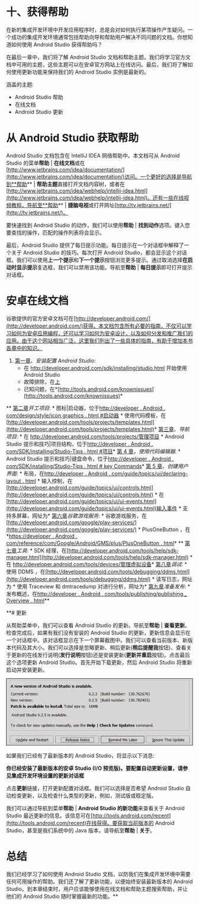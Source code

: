 # 十、获得帮助

在新的集成开发环境中开发应用程序时，总是会对如何执行某项操作产生疑问。一个成功的集成开发环境通常包括帮助向导和帮助用户解决不同问题的文档。你想知道如何使用 Android Studio 获得帮助吗？

在最后一章中，我们将了解 Android Studio 文档和帮助主题。我们将学习官方文档中可用的主题，这些主题可以在安卓官方网站上在线访问。最后，我们将了解如何使用更新功能来保持我们的 Android Studio 实例是最新的。

涵盖的主题:

*   Android Studio 帮助
*   在线文档
*   Android Studio 更新

# 从 Android Studio 获取帮助

Android Studio 文档包含在 IntelliJ IDEA 网络帮助中。本文档可从 Android Studio 的菜单**帮助** | **在线文档**或在[http://www.jetbrains.com/idea/documentation/](http://www.jetbrains.com/idea/documentation/)访问。一个更好的选择是导航到**帮助** | **帮助主题**直接打开文档内容树，或者在[http://www.jetbrains.com/idea/webhelp/intellij-idea.html](http://www.jetbrains.com/idea/webhelp/intellij-idea.html)。还有一些在线视频教程。导航至**帮助** | **捷脑电视**或打开网址[http://tv.jetbrains.net/](http://tv.jetbrains.net/)。

要快速找到 Android Studio 的动作，我们可以使用**帮助** | **找到动作**选项。键入您要查找的操作，匹配的操作列表将会显示。

最后，Android Studio 提供了每日提示功能。每日提示在一个对话框中解释了一个关于 Android Studio 的技巧。每次打开 Android Studio，都会显示这个对话框。我们可以使用**上一个提示**和**下一个提示**按钮浏览更多提示。通过取消选择**在启动时显示提示**复选框，我们可以禁用该功能。导航至**帮助** | **每日提示**即可打开提示对话框。

# 安卓在线文档

谷歌提供的官方安卓文档可在[http://developer.android.com/](http://developer.android.com/)获得。本文档包含所有必要的指南，不仅可以学习如何为安卓应用编程，还可以学习如何为安卓设计，以及如何分发和推广我们的应用。由于这个网站相当广泛，这里我们列出了一些具体的指南，有助于增加本书各章中的知识。

1.  [第一章](01.html "Chapter 1. Installing and Configuring Android Studio")、*安装配置 Android Studio*:
    *   在 http://developer.android.com/sdk/installing/studio.html 开始使用 Android Studio
    *   故障排除，在[上](http://developer.android.com/sdk/installing/studio.html#Troubleshooting)
    *   已知问题，在*[http://tools.android.com/knownissues](http://tools.android.com/knownissues)*

**   [第二章](02.html "Chapter 2. Starting a Project")*开工项目*:
    *   图标|启动器，位于[http://developer . Android . com/design/style/icon graphics . html #启动器](http://developer.android.com/design/style/iconography.html#launcher)
    *   使用代码模板，在[http://developer.android.com/tools/projects/templates.html](http://developer.android.com/tools/projects/templates.html)*   [第三章](03.html "Chapter 3. Navigating a Project")、*导航项目*:
    *   在 http://developer.android.com/tools/projects/管理项目
    *   Android Studio 提示和技巧|项目结构，位于[http://developer . Android . com/SDK/installing/Studio-Tips . html #项目](http://developer.android.com/sdk/installing/studio-tips.html#Project)*   [第 4 章](04.html "Chapter 4. Using the Code Editor")，*使用代码编辑器*:
    *   Android Studio 提示和技巧|键盘命令，位于[http://developer . Android . com/SDK/installing/Studio-Tips . html # key Commands](http://developer.android.com/sdk/installing/studio-tips.html#KeyCommands)*   [第 5 章](05.html "Chapter 5. Creating User Interfaces")、*创建用户界面*:
    *   布局，在[http://developer . Android . com/guide/topics/ui/declaring-layout . html](http://developer.android.com/guide/topics/ui/declaring-layout.html)
    *   输入控制，在[http://developer.android.com/guide/topics/ui/controls.html](http://developer.android.com/guide/topics/ui/controls.html)
    *   在[http://developer.android.com/guide/topics/ui/ui-events.html](http://developer.android.com/guide/topics/ui/ui-events.html)输入事件
    *   支持多屏幕，网址为*   [第六章](06.html "Chapter 6. Google Play Services")*谷歌游戏服务*:
    *   谷歌游戏服务，在[http://developer.android.com/google/play-services/](http://developer.android.com/google/play-services/)
    *   PlusOneButton ，在*[https://developer . Android . com/reference/com/Google/Android/GMS/plus/PlusOneButton . html](https://developer.android.com/reference/com/google/android/gms/plus/PlusOneButton.html)*
    **   [第七章](07.html "Chapter 7. Tools")*工具*:
    *   SDK 经理，在[http://developer.android.com/tools/help/sdk-manager.html](http://developer.android.com/tools/help/sdk-manager.html)
    *   在 http://developer.android.com/tools/devices/管理虚拟设备*   [第八章](08.html "Chapter 8. Debugging")*调试*:
    *   使用 DDMS ，在[http://developer.android.com/tools/debugging/ddms.html](http://developer.android.com/tools/debugging/ddms.html)
    *   读写日志，网址为
    *   使用 Traceview 和 dmtracedump 对进行分析，网址为*   [第九章](09.html "Chapter 9. Preparing for Release")*准备发布*:
    *   发布概述，在[http://developer . Android . com/tools/publishing/publishing _ Overview . html](http://developer.android.com/tools/publishing/publishing_overview.html)**

 **# 更新

从帮助菜单中，我们可以查看 Android Studio 的更新。导航至**帮助** | **查看更新**。检查完成后，如果有我们没有安装的 Android Studio 的更新，更新信息会显示在一个对话框中。该对话框显示在下一个屏幕截图中。我们可以查看当前版本、新版本代码及其大小。我们可以选择是忽略更新、稍后更新(**稍后提醒我**按钮)、查看关于更新的在线发行说明(**发行说明**按钮)还是安装更新(**更新并重启**按钮)。点击最后这个选项更新 Android Studio。首先开始下载更新，然后 Android Studio 将重新启动并安装更新。

![Updates](img/5273OS_10_01.jpg)

如果我们已经有了最新版本的 Android Studio，将显示以下消息:

**你已经安装了最新版本的安卓 Studio (I/O 预览版)。要配置自动更新设置，请参见集成开发环境设置的更新对话框**

点击**更新**链接，打开更新配置对话框。我们可以选择是否希望 Android Studio 自动检查更新，以及检查什么类型的更新，例如，测试版或稳定版。

我们可以通过导航到菜单**帮助** | **Android Studio 的新功能**来查看关于 Android Studio 最近更新的信息。该信息可在[http://tools.android.com/recent](http://tools.android.com/recent)在线获得。要获取当前版本的 Android Studio，甚至是我们系统中的 Java 版本，请导航至**帮助** | **关于**。

# 总结

我们已经学习了如何使用 Android Studio 文档，以防我们在集成开发环境中需要任何可用操作的帮助。我们还了解了更新功能，以便始终安装最新版本的 Android Studio。到本章结束时，用户应该能够使用在线文档和帮助主题搜索帮助，并让他们的 Android Studio 随时掌握最新的功能。**